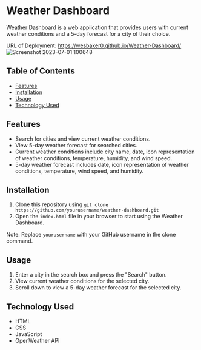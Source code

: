 # Weather Dashboard

Weather Dashboard is a web application that provides users with current weather conditions and a 5-day forecast for a city of their choice.

URL of Deployment: https://wesbaker0.github.io/Weather-Dashboard/
![Screenshot 2023-07-01 100648](https://github.com/WesBaker0/Weather-Dashboard/assets/131714206/9b2ba949-7255-4b25-8a03-febf9b6b99f1)


## Table of Contents

- [Features](#features)
- [Installation](#installation)
- [Usage](#usage)
- [Technology Used](#technology-used)

## Features

- Search for cities and view current weather conditions.
- View 5-day weather forecast for searched cities.
- Current weather conditions include city name, date, icon representation of weather conditions, temperature, humidity, and wind speed.
- 5-day weather forecast includes date, icon representation of weather conditions, temperature, wind speed, and humidity.

## Installation

1. Clone this repository using `git clone https://github.com/yourusername/weather-dashboard.git`
2. Open the `index.html` file in your browser to start using the Weather Dashboard.

Note: Replace `yourusername` with your GitHub username in the clone command.

## Usage

1. Enter a city in the search box and press the "Search" button.
2. View current weather conditions for the selected city.
3. Scroll down to view a 5-day weather forecast for the selected city.

## Technology Used

- HTML
- CSS
- JavaScript
- OpenWeather API
